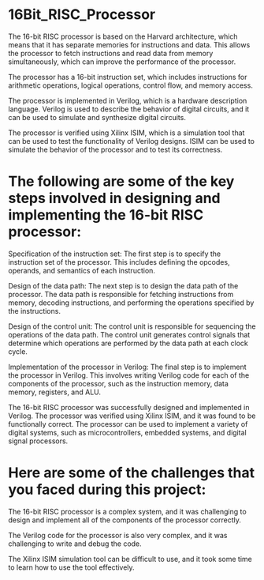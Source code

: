 # 16Bit_RISC_Processor

The 16-bit RISC processor is based on the Harvard architecture, which means that it has separate memories for instructions and data. This allows the processor to fetch instructions and read data from memory simultaneously, which can improve the performance of the processor.

The processor has a 16-bit instruction set, which includes instructions for arithmetic operations, logical operations, control flow, and memory access.

The processor is implemented in Verilog, which is a hardware description language. Verilog is used to describe the behavior of digital circuits, and it can be used to simulate and synthesize digital circuits.

The processor is verified using Xilinx ISIM, which is a simulation tool that can be used to test the functionality of Verilog designs. ISIM can be used to simulate the behavior of the processor and to test its correctness.

# The following are some of the key steps involved in designing and implementing the 16-bit RISC processor:

Specification of the instruction set: The first step is to specify the instruction set of the processor. This includes defining the opcodes, operands, and semantics of each instruction.

Design of the data path: The next step is to design the data path of the processor. The data path is responsible for fetching instructions from memory, decoding instructions, and performing the operations specified by the instructions.

Design of the control unit: The control unit is responsible for sequencing the operations of the data path. The control unit generates control signals that determine which operations are performed by the data path at each clock cycle.

Implementation of the processor in Verilog: The final step is to implement the processor in Verilog. This involves writing Verilog code for each of the components of the processor, such as the instruction memory, data memory, registers, and ALU.

The 16-bit RISC processor was successfully designed and implemented in Verilog. The processor was verified using Xilinx ISIM, and it was found to be functionally correct. The processor can be used to implement a variety of digital systems, such as microcontrollers, embedded systems, and digital signal processors.

# Here are some of the challenges that you faced during this project:

The 16-bit RISC processor is a complex system, and it was challenging to design and implement all of the components of the processor correctly.

The Verilog code for the processor is also very complex, and it was challenging to write and debug the code.

The Xilinx ISIM simulation tool can be difficult to use, and it took some time to learn how to use the tool effectively.
